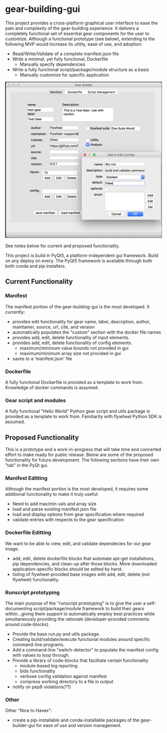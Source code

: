 # gear-building-gui

This project provides a cross-platform graphical user interface to ease the pain and complexity of the gear-building experience.  It delivers a completely functional set of essential gear components for the user to customize.  Although a functional prototype (see below),  extending to the following MVP would increase its utility, ease of use, and adoption:

* Read/Write/Validate of a complete manifest.json file
* Write a minimal, yet fully functional, Dockerfile
    - Manually specify dependencies
* Write a fully functional script/package/module structure as a basis
    - Manually customize for specific application

![Crude Ugly Prototype](Screenshot.png "Crude and Ugly Prototype of gear-builder-gui")

See notes below for current and proposed functionality.

This project is build in PyQt5, a platform-independent gui framework. Build on any deploy on every. The PyQt5 framework is available through both both conda and pip installers.

## Current Functionality

### Manifest

The manifest portion of the gear-building-gui is the most developed.
It currently:

* provides edit functionality for gear name, label, description, author, maintainer,
source, url, cite, and version
* automatically populates the "custom" section with the docker file names
* provides add, edit, delete functionality of input elements.
* provides add, edit, delete functionality of config elements.
    - maximum/minimum value bounds not provided in gui
    - maximum/minimum array size not provided in gui
* saves to a 'manifest.json' file

### Dockerfile

A fully functional Dockerfile is provided as a template to work from.  Knowledge of docker commands is assumed.

### Gear script and modules

A fully functional "Hello World" Python gear script and utils package is provided as a template to work from. Familiarity with flywheel Python SDK is assumed.

## Proposed Functionality

This is a prototype and a work-in-progress that will take time and concerted effort
to make ready for public release. Below are some of the proposed functionality
for future development.  The following sections have
their own "tab" in the PyQt gui.

### Manifest Editting

Although the manifest portion is the most developed, it requires some additional functionality to make it truly useful:

* Need to add max/min vals and array size
* load and parse existing manifest.json file
* load and display options from gear specification where required
* validate entries with respects to the gear specification

### Dockerfile Editting

We want to be able to view, edit, and validate dependecies for our gear image.

* add, edit, delete dockerfile blocks that automate apt-get installations, pip dependencies, and clean-up after those blocks.  More downloaded application-specific blocks should be edited by hand.
* listing of flywheel-provided base images with add, edit, delete (not flywheel) functionality.

### Runscript prototyping

The main purpose of the "runscript prototyping" is to give the user a self-documenting script/package/module framework to build their gears within...giving them support to automatically employ best practices while simultaneously providing the rationale (developer-provided comments around code-blocks).

* Provide the base run.py and utils package.
* Creating build/validate/execute functional modules around specific command-line programs.  
* Add a command-line "switch-detector" to populate the manifest config with values to loop through.
* Provide a library of code-blocks that facilitate certain functionality
    - module-based log reporting
    - bids functionality
    - verbose config validation against manifest
    - compress working directory to a file in output
* notify on pep8 violations(??)

### Other

Other "Nice to Haves":

* create a pip-installable and conda-installable packages of the gear-builder-gui for ease of use and version management.
